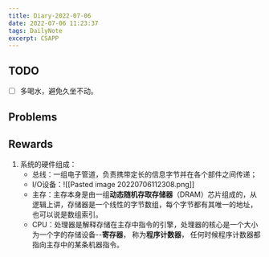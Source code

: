 ```yaml
---
title: Diary-2022-07-06
date: 2022-07-06 11:23:37
tags: DailyNote
excerpt: CSAPP
---
```


## TODO
- [ ] 多喝水，避免久坐不动。

## Problems

## Rewards 
1. 系统的硬件组成：
	 - 总线：一组电子管道，负责携带定长的信息字节并在各个部件之间传递；
	 - I/O设备：![[Pasted image 20220706112308.png]]
	 - 主存：主存本身是由一组**动态随机存取存储器**（DRAM）芯片组成的，从逻辑上讲，存储器是一个线性的字节数组，每个字节都有其唯一的地址，也可以说是数组索引。
	 - CPU：处理器是解释存储在主存中指令的引擎，处理器的核心是一个大小为一个字的存储设备--**寄存器**， 称为**程序计数器**， 任何时候程序计数器都指向主存中的某条机器指令。